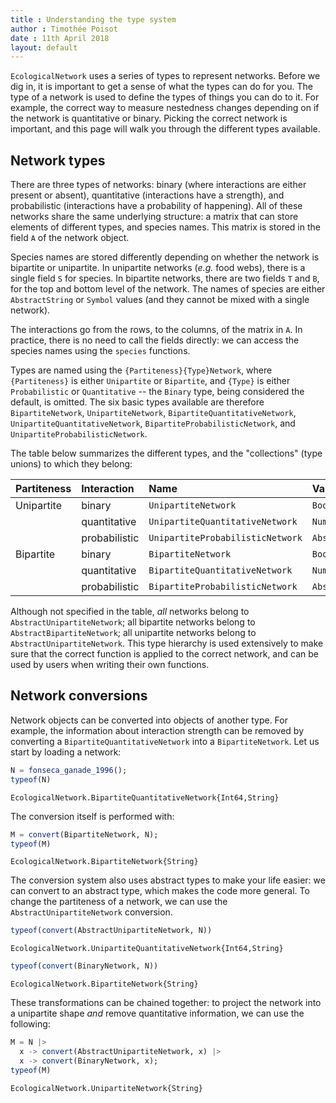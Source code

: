 ```yaml
---
title : Understanding the type system
author : Timothée Poisot
date : 11th April 2018
layout: default
---
```





`EcologicalNetwork` uses a series of types to represent networks. Before we
dig in, it is important to get a sense of what the types can do for you. The
type of a network is used to define the types of things you can do to it. For
example, the correct way to measure nestedness changes depending on if the
network is quantitative or binary. Picking the correct network is important,
and this page will walk you through the different types available.

## Network types

There are three types of networks: binary (where interactions are either
present or absent), quantitative (interactions have a strength), and
probabilistic (interactions have a probability of happening). All of these
networks share the same underlying structure: a matrix that can store
elements of different types, and species names. This matrix is stored in the
field `A` of the network object.

Species names are stored differently depending on whether the network is
bipartite or unipartite. In unipartite networks (*e.g.* food webs), there is
a single field `S` for species. In bipartite networks, there are two fields
`T` and `B`, for the top and bottom level of the network. The names of
species are either `AbstractString` or `Symbol` values (and they cannot be
mixed with a single network).

The interactions go from the rows, to the columns, of the matrix in `A`. In
practice, there is no need to call the fields directly: we can access the
species names using the `species` functions.

Types are named using the `{Partiteness}{Type}Network`, where `{Partiteness}`
is either `Unipartite` or `Bipartite`, and  `{Type}` is either
`Probabilistic` or `Quantitative` -- the `Binary` type, being considered the
default, is omitted. The six basic types available are therefore
`BipartiteNetwork`, `UnipartiteNetwork`, `BipartiteQuantitativeNetwork`,
`UnipartiteQuantitativeNetwork`, `BipartiteProbabilisticNetwork`, and
`UnipartiteProbabilisticNetwork`.

The table below summarizes the different types, and the "collections" (type
unions) to which they belong:

| Partiteness | Interaction   | Name                             | Values          | Unions                                 |
|:------------|:--------------|:---------------------------------|:----------------|:---------------------------------------|
| Unipartite  | binary        | `UnipartiteNetwork`              | `Bool`          | `BinaryNetwork`;`DeterministicNetwork` |
|             | quantitative  | `UnipartiteQuantitativeNetwork`  | `Number`        | `DeterministicNetwork`                 |
|             | probabilistic | `UnipartiteProbabilisticNetwork` | `AbstractFloat` | `ProbabilisticNetwork`                 |
| Bipartite   | binary        | `BipartiteNetwork`               | `Bool`          | `BinaryNetwork`;`DeterministicNetwork` |
|             | quantitative  | `BipartiteQuantitativeNetwork`   | `Number`        | `DeterministicNetwork`                 |
|             | probabilistic | `BipartiteProbabilisticNetwork`  | `AbstractFloat` | `ProbabilisticNetwork`                 |

Although not specified in the table, *all* networks belong to
`AbstractUnipartiteNetwork`; all bipartite networks belong to
`AbstractBipartiteNetwork`; all unipartite networks belong to
`AbstractUnipartiteNetwork`. This type hierarchy is used extensively to make
sure that the correct function is applied to the correct network, and can be
used by users when writing their own functions.

## Network conversions

Network objects can be converted into objects of another type. For example,
the information about interaction strength can be removed by converting a
`BipartiteQuantitativeNetwork` into a `BipartiteNetwork`. Let us start by
loading a network:

````julia
N = fonseca_ganade_1996();
typeof(N)
````


````
EcologicalNetwork.BipartiteQuantitativeNetwork{Int64,String}
````





The conversion itself is performed with:

````julia
M = convert(BipartiteNetwork, N);
typeof(M)
````


````
EcologicalNetwork.BipartiteNetwork{String}
````





The conversion system also uses abstract types to make your life easier: we
can convert to an abstract type, which makes the code more general. To change
the partiteness of a network, we can use the `AbstractUnipartiteNetwork`
conversion.

````julia
typeof(convert(AbstractUnipartiteNetwork, N))
````


````
EcologicalNetwork.UnipartiteQuantitativeNetwork{Int64,String}
````



````julia
typeof(convert(BinaryNetwork, N))
````


````
EcologicalNetwork.BipartiteNetwork{String}
````





These transformations can be chained together: to project the network into a
unipartite shape *and* remove quantitative information, we can use the
following:

````julia
M = N |>
  x -> convert(AbstractUnipartiteNetwork, x) |>
  x -> convert(BinaryNetwork, x);
typeof(M)
````


````
EcologicalNetwork.UnipartiteNetwork{String}
````


